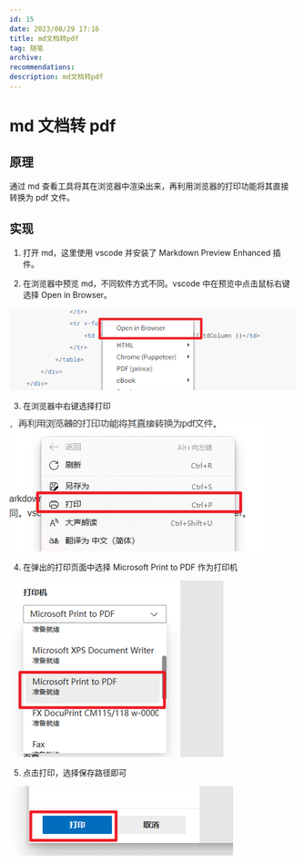 ```yaml
---
id: 15
date: 2023/08/29 17:16
title: md文档转pdf
tag: 随笔
archive:
recommendations:
description: md文档转pdf
---
```


# md 文档转 pdf

## 原理

通过 md 查看工具将其在浏览器中渲染出来，再利用浏览器的打印功能将其直接转换为 pdf 文件。

## 实现

1. 打开 md，这里使用 vscode 并安装了 Markdown Preview Enhanced 插件。

2. 在浏览器中预览 md，不同软件方式不同。vscode 中在预览中点击鼠标右键选择 Open in Browser。

![Alt text](./assets/MdTranslateToPdf/image-23.png)

3. 在浏览器中右键选择打印

![Alt text](./assets/MdTranslateToPdf/image-20.png)

4. 在弹出的打印页面中选择 Microsoft Print to PDF 作为打印机

![Alt text](./assets/MdTranslateToPdf/image-21.png)

5. 点击打印，选择保存路径即可

![Alt text](./assets/MdTranslateToPdf/image-22.png)
